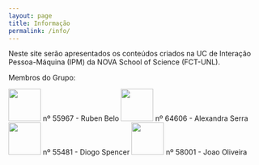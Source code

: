 ```yaml
---
layout: page
title: Informação
permalink: /info/
---
```


Neste site serão apresentados os conteúdos criados na UC
de Interação Pessoa-Máquina (IPM) da NOVA School of Science (FCT-UNL).

Membros do Grupo:

<img src="https://st3.depositphotos.com/6672868/13701/v/600/depositphotos_137014128-stock-illustration-user-profile-icon.jpg" width=64 height=64 />
nº 55967 - Ruben Belo

<img src="/IPM22_23/assets/alexandra_serra.jpeg" width=64 height=64 />
nº 64606 - Alexandra Serra

<img src="https://st3.depositphotos.com/6672868/13701/v/600/depositphotos_137014128-stock-illustration-user-profile-icon.jpg" width=64 height=64 />
nº 55481 - Diogo Spencer

<img src="/IPM22_23/assets/joao_o.jpeg" width=64 height=64 />
nº 58001 - Joao Oliveira
